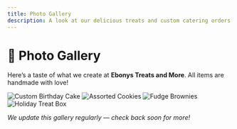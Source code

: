 ```yaml
---
title: Photo Gallery
description: A look at our delicious treats and custom catering orders
---
```


# 🍰 Photo Gallery

Here’s a taste of what we create at **Ebonys Treats and More**. All items are handmade with love!

<div className="gallery">
  <img src="/images/cake1.jpg" alt="Custom Birthday Cake" />
  <img src="/images/cookies1.jpg" alt="Assorted Cookies" />
  <img src="/images/brownies.jpg" alt="Fudge Brownies" />
  <img src="/images/treatbox.jpg" alt="Holiday Treat Box" />
</div>

_We update this gallery regularly — check back soon for more!_